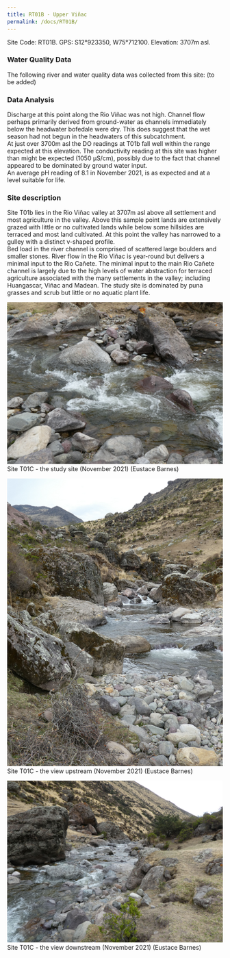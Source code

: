 ```yaml
---
title: RT01B - Upper Viñac
permalink: /docs/RT01B/
---
```



Site Code: RT01B.  GPS: S12°923350, W75°712100. Elevation:
3707m asl.


### Water Quality Data

The following river and water quality data was collected from this site: (to be added)


### Data Analysis  

Discharge at this point along the Rio Viñac was not high. Channel flow perhaps primarily derived from ground-water as channels immediately below the headwater bofedale were dry. This does suggest that the wet season had not begun in the headwaters of this subcatchment.  
At just over 3700m asl the DO readings at T01b fall well within the range expected at this elevation.
The conductivity reading at this site was higher than might be expected (1050 µS/cm), possibly due to the fact that channel appeared to be dominated by ground water input.      
An average pH reading of 8.1 in November 2021, is as expected and at a level suitable for life.  


### Site description

Site T01b lies in the Rio Viñac valley at 3707m asl above all settlement and most agriculture in the valley. Above this sample point lands are extensively grazed with little or no cultivated lands while below some hillsides are terraced and most land cultivated. 
At this point the valley has narrowed to a gulley with a distinct v-shaped profile.  
Bed load in the river channel is comprised of scattered large boulders and smaller stones. River flow in the Rio Viñac is year-round but delivers a minimal input to the Rio Cañete. 
The minimal input to the main Rio Cañete channel is largely due to the high levels of water abstraction for terraced agriculture associated with the many settlements in the valley; including Huangascar, Viñac and Madean.
The study site is dominated by puna grasses and scrub but little or no aquatic plant life. 



![Site T01C - the study site. (John Forrest)](/assets/SiteDescriptions/T1/T1CSite.jpeg)
Site T01C - the study site (November 2021) (Eustace Barnes)


![Site T01C - the view upstream. (John Forrest)](/assets/SiteDescriptions/T1/T1CViewupstream.jpeg)
Site T01C - the view upstream (November 2021) (Eustace Barnes)


![Site T01C - the view downstream. (John Forrest)](/assets/SiteDescriptions/T1/T1CViewdownstream.jpeg)
Site T01C - the view downstream (November 2021) (Eustace Barnes)

